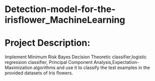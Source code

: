 # Detection-model-for-the-irisflower_MachineLearning

# Project Description:
Implement Minimum Risk Bayes Decision Theoretic classifier,logistic regression classifier, Principal Component Analysis,Expectation-Maximization algorithms and use it to classify the test examples in the provided datasets of Iris flowers.
